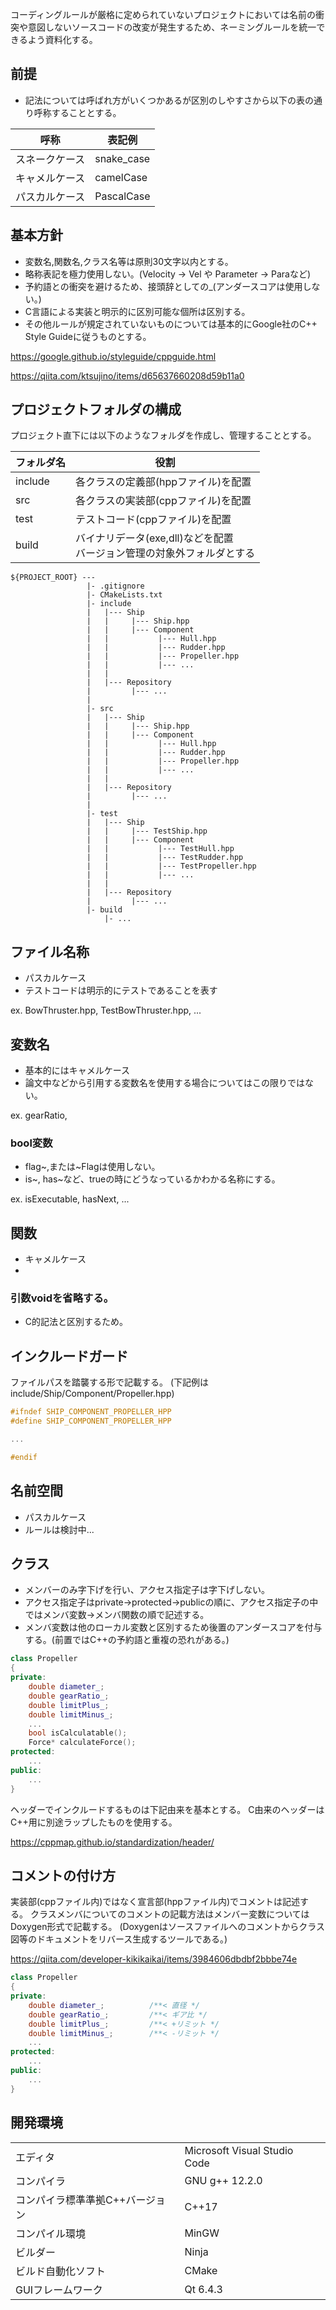 コーディングルールが厳格に定められていないプロジェクトにおいては名前の衝突や意図しないソースコードの改変が発生するため、ネーミングルールを統一できるよう資料化する。

## 前提
- 記法については呼ばれ方がいくつかあるが区別のしやすさから以下の表の通り呼称することとする。

|呼称|表記例|
|---|---|
|スネークケース|snake_case|
|キャメルケース|camelCase|
|パスカルケース|PascalCase|
## 基本方針
- 変数名,関数名,クラス名等は原則30文字以内とする。
- 略称表記を極力使用しない。(Velocity -> Vel や Parameter -> Paraなど)
- 予約語との衝突を避けるため、接頭辞としての_(アンダースコアは使用しない。)
- C言語による実装と明示的に区別可能な個所は区別する。
- その他ルールが規定されていないものについては基本的にGoogle社のC++ Style Guideに従うものとする。

https://google.github.io/styleguide/cppguide.html

https://qiita.com/ktsujino/items/d65637660208d59b11a0

## プロジェクトフォルダの構成

プロジェクト直下には以下のようなフォルダを作成し、管理することとする。

|フォルダ名|役割|
|--|--|
|include|各クラスの定義部(hppファイル)を配置|
|src|各クラスの実装部(cppファイル)を配置|
|test|テストコード(cppファイル)を配置|
|build|バイナリデータ(exe,dll)などを配置<br>バージョン管理の対象外フォルダとする|

```
${PROJECT_ROOT} --- 
                 |- .gitignore
                 |- CMakeLists.txt
                 |- include
                 |   |--- Ship
                 |   |     |--- Ship.hpp
                 |   |     |--- Component
                 |   |           |--- Hull.hpp
                 |   |           |--- Rudder.hpp
                 |   |           |--- Propeller.hpp
                 |   |           |--- ...
                 |   |
                 |   |--- Repository
                 |         |--- ...
                 |
                 |- src
                 |   |--- Ship
                 |   |     |--- Ship.hpp
                 |   |     |--- Component
                 |   |           |--- Hull.hpp
                 |   |           |--- Rudder.hpp
                 |   |           |--- Propeller.hpp
                 |   |           |--- ...
                 |   |
                 |   |--- Repository
                 |         |--- ...
                 |
                 |- test
                 |   |--- Ship
                 |   |     |--- TestShip.hpp
                 |   |     |--- Component
                 |   |           |--- TestHull.hpp
                 |   |           |--- TestRudder.hpp
                 |   |           |--- TestPropeller.hpp
                 |   |           |--- ...
                 |   |
                 |   |--- Repository
                 |         |--- ...
                 |- build
                     |- ...
```

## ファイル名称
- パスカルケース
- テストコードは明示的にテストであることを表す

ex. BowThruster.hpp, TestBowThruster.hpp, ...

## 変数名
- 基本的にはキャメルケース
- 論文中などから引用する変数名を使用する場合についてはこの限りではない。

ex. gearRatio, 

### bool変数
- flag~,または~Flagは使用しない。
- is~, has~など、trueの時にどうなっているかわかる名称にする。

ex. isExecutable, hasNext, ...

## 関数
- キャメルケース
- 

### 引数voidを省略する。
- C的記法と区別するため。

## インクルードガード

ファイルパスを踏襲する形で記載する。
(下記例はinclude/Ship/Component/Propeller.hpp)

``` cpp
#ifndef SHIP_COMPONENT_PROPELLER_HPP
#define SHIP_COMPONENT_PROPELLER_HPP

...

#endif
```

## 名前空間
- パスカルケース
- ルールは検討中...

## クラス
- メンバーのみ字下げを行い、アクセス指定子は字下げしない。
- アクセス指定子はprivate->protected->publicの順に、アクセス指定子の中ではメンバ変数->メンバ関数の順で記述する。
- メンバ変数は他のローカル変数と区別するため後置のアンダースコアを付与する。(前置ではC++の予約語と重複の恐れがある。)

``` cpp
class Propeller
{
private:
    double diameter_;
    double gearRatio_;
    double limitPlus_;
    double limitMinus_;
    ...
    bool isCalculatable();
    Force* calculateForce();
protected:
    ...
public:
    ...
}
```

ヘッダーでインクルードするものは下記由来を基本とする。
C由来のヘッダーはC++用に別途ラップしたものを使用する。

https://cppmap.github.io/standardization/header/
    
    
## コメントの付け方
実装部(cppファイル内)ではなく宣言部(hppファイル内)でコメントは記述する。
クラスメンバについてのコメントの記載方法はメンバー変数についてはDoxygen形式で記載する。
(Doxygenはソースファイルへのコメントからクラス図等のドキュメントをリバース生成するツールである。)

https://qiita.com/developer-kikikaikai/items/3984606dbdbf2bbbe74e

``` cpp
class Propeller
{
private:
    double diameter_;          /**< 直径 */
    double gearRatio_;         /**< ギア比 */
    double limitPlus_;         /**< +リミット */
    double limitMinus_;        /**< -リミット */
    ...
protected:
    ...
public:
    ...
}
```

## 開発環境

|||
|--|--|
|エディタ|Microsoft Visual Studio Code|
|コンパイラ|GNU g++ 12.2.0|
|コンパイラ標準準拠C++バージョン|C++17|
|コンパイル環境|MinGW|
|ビルダー|Ninja|
|ビルド自動化ソフト|CMake|
|GUIフレームワーク|Qt 6.4.3|
